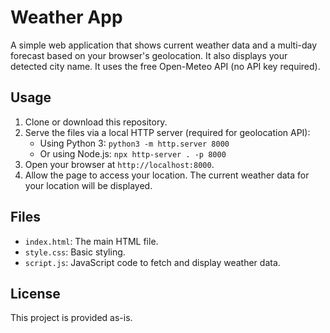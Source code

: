 # Weather App

A simple web application that shows current weather data and a multi-day forecast based on your browser's geolocation. It also displays your detected city name. It uses the free Open-Meteo API (no API key required).

## Usage

1. Clone or download this repository.
2. Serve the files via a local HTTP server (required for geolocation API):
   - Using Python 3: `python3 -m http.server 8000`
   - Or using Node.js: `npx http-server . -p 8000`
3. Open your browser at `http://localhost:8000`.
4. Allow the page to access your location. The current weather data for your location will be displayed.

## Files

- `index.html`: The main HTML file.
- `style.css`: Basic styling.
- `script.js`: JavaScript code to fetch and display weather data.

## License

This project is provided as-is.